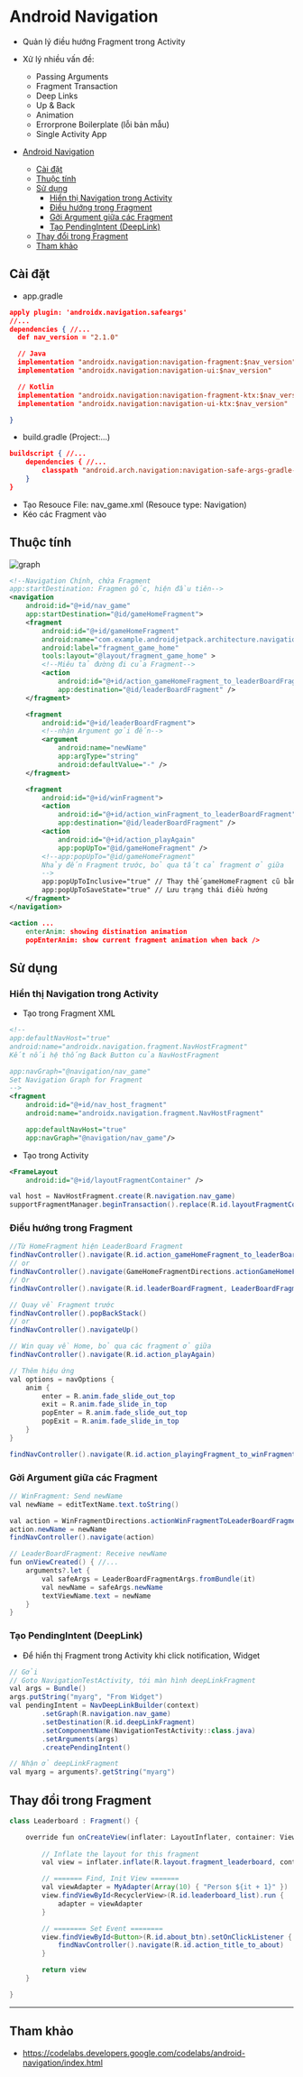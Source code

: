 # Android Navigation

- Quản lý điều hướng Fragment trong Activity
- Xử lý nhiều vấn đề:
  - Passing Arguments
  - Fragment Transaction
  - Deep Links
  - Up & Back
  - Animation
  - Errorprone Boilerplate (lỗi bản mẫu)
  - Single Activity App

- [Android Navigation](#android-navigation)
  - [Cài đặt](#cài-đặt)
  - [Thuộc tính](#thuộc-tính)
  - [Sử dụng](#sử-dụng)
    - [Hiển thị Navigation trong Activity](#hiển-thị-navigation-trong-activity)
    - [Điều hướng trong Fragment](#điều-hướng-trong-fragment)
    - [Gởi Argument giữa các Fragment](#gởi-argument-giữa-các-fragment)
    - [Tạo PendingIntent (DeepLink)](#tạo-pendingintent-deeplink)
  - [Thay đổi trong Fragment](#thay-đổi-trong-fragment)
  - [Tham khảo](#tham-khảo)

## Cài đặt

- app.gradle

```json
apply plugin: 'androidx.navigation.safeargs'
//...
dependencies { //...
  def nav_version = "2.1.0"

  // Java
  implementation "androidx.navigation:navigation-fragment:$nav_version"
  implementation "androidx.navigation:navigation-ui:$nav_version"

  // Kotlin
  implementation "androidx.navigation:navigation-fragment-ktx:$nav_version"
  implementation "androidx.navigation:navigation-ui-ktx:$nav_version"

}
```

- build.gradle (Project:...)

```json
buildscript { //...
    dependencies { //...
        classpath "android.arch.navigation:navigation-safe-args-gradle-plugin:1.0.0"
    }
}
```

- Tạo Resouce File: nav_game.xml (Resouce type: Navigation)
- Kéo các Fragment vào

## Thuộc tính

![graph](navigation_graph.jpg)

```xml
<!--Navigation Chính, chứa Fragment 
app:startDestination: Fragmen gốc, hiện đầu tiên-->
<navigation
    android:id="@+id/nav_game"
    app:startDestination="@id/gameHomeFragment">
    <fragment
        android:id="@+id/gameHomeFragment"
        android:name="com.example.androidjetpack.architecture.navigation.fragments.GameHomeFragment"
        android:label="fragment_game_home"
        tools:layout="@layout/fragment_game_home" >
        <!--Miêu tả đường đi của Fragment-->
        <action
            android:id="@+id/action_gameHomeFragment_to_leaderBoardFragment"
            app:destination="@id/leaderBoardFragment" />
    </fragment>

    <fragment
        android:id="@+id/leaderBoardFragment">
        <!--nhận Argument gởi đến-->
        <argument
            android:name="newName"
            app:argType="string"
            android:defaultValue="-" />
    </fragment>

    <fragment
        android:id="@+id/winFragment">
        <action
            android:id="@+id/action_winFragment_to_leaderBoardFragment"
            app:destination="@id/leaderBoardFragment" />
        <action
            android:id="@+id/action_playAgain"
            app:popUpTo="@id/gameHomeFragment" />
        <!--app:popUpTo="@id/gameHomeFragment"
        Nhảy đến Fragment trước, bỏ qua tất cả fragment ở giữa
        -->
        app:popUpToInclusive="true" // Thay thế gameHomeFragment cũ bằng mới
        app:popUpToSaveState="true" // Lưu trạng thái điều hướng
    </fragment>
</navigation>

<action ...
    enterAnim: showing distination animation
    popEnterAnim: show current fragment animation when back />
```


## Sử dụng

### Hiển thị Navigation trong Activity

- Tạo trong Fragment XML

```xml
<!--
app:defaultNavHost="true"
android:name="androidx.navigation.fragment.NavHostFragment"
Kết nối hệ thống Back Button của NavHostFragment

app:navGraph="@navigation/nav_game"
Set Navigation Graph for Fragment
-->
<fragment
    android:id="@+id/nav_host_fragment"
    android:name="androidx.navigation.fragment.NavHostFragment"

    app:defaultNavHost="true"
    app:navGraph="@navigation/nav_game"/>
```

- Tạo trong Activity

```xml
<FrameLayout
    android:id="@+id/layoutFragmentContainer" />
```

```java
val host = NavHostFragment.create(R.navigation.nav_game)
supportFragmentManager.beginTransaction().replace(R.id.layoutFragmentContainer, host).setPrimaryNavigationFragment(host).commit()
```

### Điều hướng trong Fragment

```java
//Từ HomeFragment hiện LeaderBoard Fragment
findNavController().navigate(R.id.action_gameHomeFragment_to_leaderBoardFragment, null)
// or
findNavController().navigate(GameHomeFragmentDirections.actionGameHomeFragmentToLeaderBoardFragment())
// Or
findNavController().navigate(R.id.leaderBoardFragment, LeaderBoardFragmentArgs().toBundle())

// Quay về Fragment trước
findNavController().popBackStack()
// or
findNavController().navigateUp()

// Win quay về Home, bỏ qua các fragment ở giữa
findNavController().navigate(R.id.action_playAgain)

// Thêm hiệu ứng
val options = navOptions {
    anim {
        enter = R.anim.fade_slide_out_top
        exit = R.anim.fade_slide_in_top
        popEnter = R.anim.fade_slide_out_top
        popExit = R.anim.fade_slide_in_top
    }
}

findNavController().navigate(R.id.action_playingFragment_to_winFragment, null, options)
```

### Gởi Argument giữa các Fragment

```java
// WinFragment: Send newName
val newName = editTextName.text.toString()

val action = WinFragmentDirections.actionWinFragmentToLeaderBoardFragment()
action.newName = newName
findNavController().navigate(action)

// LeaderBoardFragment: Receive newName
fun onViewCreated() { //...
    arguments?.let {
        val safeArgs = LeaderBoardFragmentArgs.fromBundle(it)
        val newName = safeArgs.newName
        textViewName.text = newName
    }
}
```

### Tạo PendingIntent (DeepLink)

- Để hiển thị Fragment trong Activity khi click notification, Widget

```java
// Gởi
// Goto NavigationTestActivity, tới màn hình deepLinkFragment
val args = Bundle()
args.putString("myarg", "From Widget")
val pendingIntent = NavDeepLinkBuilder(context)
        .setGraph(R.navigation.nav_game)
        .setDestination(R.id.deepLinkFragment)
        .setComponentName(NavigationTestActivity::class.java)
        .setArguments(args)
        .createPendingIntent()

// Nhận ở deepLinkFragment
val myarg = arguments?.getString("myarg")
```

## Thay đổi trong Fragment

```java
class Leaderboard : Fragment() {

    override fun onCreateView(inflater: LayoutInflater, container: ViewGroup?, savedInstanceState: Bundle?): View? {
        
        // Inflate the layout for this fragment
        val view = inflater.inflate(R.layout.fragment_leaderboard, container, false)

        // ======= Find, Init View =======
        val viewAdapter = MyAdapter(Array(10) { "Person ${it + 1}" })
        view.findViewById<RecyclerView>(R.id.leaderboard_list).run {
            adapter = viewAdapter
        }

        // ======== Set Event ========
        view.findViewById<Button>(R.id.about_btn).setOnClickListener {
            findNavController().navigate(R.id.action_title_to_about)
        }

        return view
    }

}
```

---

## Tham khảo

- <https://codelabs.developers.google.com/codelabs/android-navigation/index.html>
